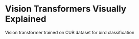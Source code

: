 # Vision Transformers Visually Explained

Vision transformer trained on CUB dataset for bird classification
